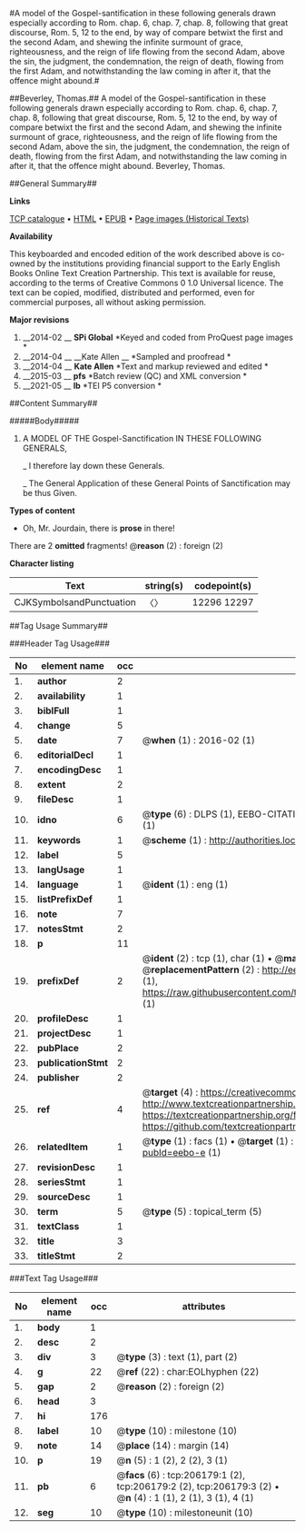 #A model of the Gospel-santification in these following generals drawn especially according to Rom. chap. 6, chap. 7, chap. 8, following that great discourse, Rom. 5, 12 to the end, by way of compare betwixt the first and the second Adam, and shewing the infinite surmount of grace, righteousness, and the reign of life flowing from the second Adam, above the sin, the judgment, the condemnation, the reign of death, flowing from the first Adam, and notwithstanding the law coming in after it, that the offence might abound.#

##Beverley, Thomas.##
A model of the Gospel-santification in these following generals drawn especially according to Rom. chap. 6, chap. 7, chap. 8, following that great discourse, Rom. 5, 12 to the end, by way of compare betwixt the first and the second Adam, and shewing the infinite surmount of grace, righteousness, and the reign of life flowing from the second Adam, above the sin, the judgment, the condemnation, the reign of death, flowing from the first Adam, and notwithstanding the law coming in after it, that the offence might abound.
Beverley, Thomas.

##General Summary##

**Links**

[TCP catalogue](http://www.ota.ox.ac.uk/tcp/)  • 
[HTML](http://tei.it.ox.ac.uk/tcp/Texts-HTML/free/B17/B17699.html)  • 
[EPUB](http://tei.it.ox.ac.uk/tcp/Texts-EPUB/free/B17/B17699.epub) • 
[Page images (Historical Texts)](https://historicaltexts.jisc.ac.uk/eebo-15556410e)

**Availability**

This keyboarded and encoded edition of the work described above is co-owned by the
    institutions providing financial support to the Early English Books Online Text Creation
    Partnership. This text is available for reuse, according to the terms of  Creative Commons 0 1.0 Universal
    licence. The text can be copied, modified, distributed and performed, even for commercial
    purposes, all without asking permission.

**Major revisions**

1. __2014-02 __ __SPi Global__ *Keyed and coded from ProQuest page images *
1. __2014-04 __ __Kate Allen __ *Sampled and proofread *
1. __2014-04 __ __Kate Allen__ *Text and markup reviewed and edited *
1. __2015-03 __ __pfs__ *Batch review (QC) and XML conversion *
1. __2021-05 __ __lb__ *TEI P5 conversion *

##Content Summary##

#####Body#####

1. A MODEL OF THE Gospel-Sanctification IN THESE FOLLOWING GENERALS,

    _ I therefore lay down these Generals.

    _ The General Application of these General Points of Sanctification may be thus Given.

**Types of content**

  * Oh, Mr. Jourdain, there is **prose** in there!

There are 2 **omitted** fragments! 
 @__reason__ (2) : foreign (2)

**Character listing**


|Text|string(s)|codepoint(s)|
|---|---|---|
|CJKSymbolsandPunctuation|〈〉|12296 12297|

##Tag Usage Summary##

###Header Tag Usage###

|No|element name|occ|attributes|
|---|---|---|---|
|1.|__author__|2||
|2.|__availability__|1||
|3.|__biblFull__|1||
|4.|__change__|5||
|5.|__date__|7| @__when__ (1) : 2016-02 (1)|
|6.|__editorialDecl__|1||
|7.|__encodingDesc__|1||
|8.|__extent__|2||
|9.|__fileDesc__|1||
|10.|__idno__|6| @__type__ (6) : DLPS (1), EEBO-CITATION (1), VID (1), EEBO-PROQUEST (1), STC (1), OCLC (1)|
|11.|__keywords__|1| @__scheme__ (1) : http://authorities.loc.gov/ (1)|
|12.|__label__|5||
|13.|__langUsage__|1||
|14.|__language__|1| @__ident__ (1) : eng (1)|
|15.|__listPrefixDef__|1||
|16.|__note__|7||
|17.|__notesStmt__|2||
|18.|__p__|11||
|19.|__prefixDef__|2| @__ident__ (2) : tcp (1), char (1)  •  @__matchPattern__ (2) : ([0-9\-]+):([0-9IVX]+) (1), (.+) (1)  •  @__replacementPattern__ (2) : http://eebo.chadwyck.com/downloadtiff?vid=$1&page=$2 (1), https://raw.githubusercontent.com/textcreationpartnership/Texts/master/tcpchars.xml#$1 (1)|
|20.|__profileDesc__|1||
|21.|__projectDesc__|1||
|22.|__pubPlace__|2||
|23.|__publicationStmt__|2||
|24.|__publisher__|2||
|25.|__ref__|4| @__target__ (4) : https://creativecommons.org/publicdomain/zero/1.0/ (1), http://www.textcreationpartnership.org/docs/. (1), https://textcreationpartnership.org/faq/#faq05 (1), https://github.com/textcreationpartnership (1)|
|26.|__relatedItem__|1| @__type__ (1) : facs (1)  •  @__target__ (1) : https://data.historicaltexts.jisc.ac.uk/view?pubId=eebo-e (1)|
|27.|__revisionDesc__|1||
|28.|__seriesStmt__|1||
|29.|__sourceDesc__|1||
|30.|__term__|5| @__type__ (5) : topical_term (5)|
|31.|__textClass__|1||
|32.|__title__|3||
|33.|__titleStmt__|2||


###Text Tag Usage###

|No|element name|occ|attributes|
|---|---|---|---|
|1.|__body__|1||
|2.|__desc__|2||
|3.|__div__|3| @__type__ (3) : text (1), part (2)|
|4.|__g__|22| @__ref__ (22) : char:EOLhyphen (22)|
|5.|__gap__|2| @__reason__ (2) : foreign (2)|
|6.|__head__|3||
|7.|__hi__|176||
|8.|__label__|10| @__type__ (10) : milestone (10)|
|9.|__note__|14| @__place__ (14) : margin (14)|
|10.|__p__|19| @__n__ (5) : 1 (2), 2 (2), 3 (1)|
|11.|__pb__|6| @__facs__ (6) : tcp:206179:1 (2), tcp:206179:2 (2), tcp:206179:3 (2)  •  @__n__ (4) : 1 (1), 2 (1), 3 (1), 4 (1)|
|12.|__seg__|10| @__type__ (10) : milestoneunit (10)|
